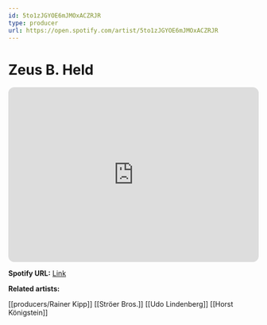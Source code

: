 ```yaml
---
id: 5to1zJGYOE6mJMOxACZRJR
type: producer
url: https://open.spotify.com/artist/5to1zJGYOE6mJMOxACZRJR
---
```

# Zeus B. Held

<iframe style="border-radius:12px" src="https://open.spotify.com/embed/artist/5to1zJGYOE6mJMOxACZRJR" width="100%" height="352" frameBorder="0" allowfullscreen="" allow="autoplay; clipboard-write; encrypted-media; fullscreen; picture-in-picture" loading="lazy"></iframe>

**Spotify URL:** [Link](https://open.spotify.com/artist/5to1zJGYOE6mJMOxACZRJR)

**Related artists:**

[[producers/Rainer Kipp]]
[[Ströer Bros.]]
[[Udo Lindenberg]]
[[Horst Königstein]]
